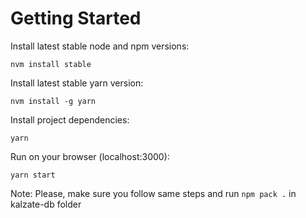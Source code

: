 # Getting Started
 
Install latest stable node and npm versions:

`nvm install stable`

Install latest stable yarn version:

`nvm install -g yarn`

Install project dependencies:

`yarn`

Run on your browser (localhost:3000):

`yarn start`

Note: Please, make sure you follow same steps and run `npm pack .` in kalzate-db folder
